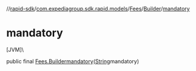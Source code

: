 //[rapid-sdk](../../../../index.md)/[com.expediagroup.sdk.rapid.models](../../index.md)/[Fees](../index.md)/[Builder](index.md)/[mandatory](mandatory.md)

# mandatory

[JVM]\

public final [Fees.Builder](index.md)[mandatory](mandatory.md)([String](https://docs.oracle.com/javase/8/docs/api/java/lang/String.html)mandatory)
